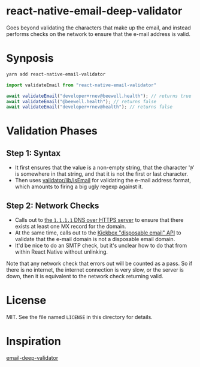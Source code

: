 # react-native-email-deep-validator
Goes beyond validating the characters that make up the email, and instead performs checks on the network to ensure that the e-mail address is valid.

# Synposis

```bash
yarn add react-native-email-validator
```

```javascript
import validateEmail from "react-native-email-validator"

await validateEmail("developer+rnev@beewell.health"); // returns true
await validateEmail("@beewell.health"); // returns false
await validateEmail("developer+rnev@health"); // returns false
```

# Validation Phases

## Step 1: Syntax

* It first ensures that the value is a non-empty string, that the character '`@`' is somewhere in that string, and that it is not the first or last character.
* Then uses [validator/lib/isEmail](https://www.npmjs.com/package/validator) for validating the e-mail address format, which amounts to firing a big ugly regexp against it.

## Step 2: Network Checks

* Calls out to [the `1.1.1.1` DNS over HTTPS server](https://developers.cloudflare.com/1.1.1.1/dns-over-https/) to ensure that there exists at least one MX record for the domain.
* At the same time, calls out to the [Kickbox "disposable email" API](https://open.kickbox.com/v1/disposable/beewell.health) to validate that the e-mail domain is not a disposable email domain.
* It'd be nice to do an SMTP check, but it's unclear how to do that from within React Native without unlinking.

Note that any network check that errors out will be counted as a pass. So if there is no internet, the internet connection is very slow, or the server is down, then it is equivalent to the network check returning valid.

# License

MIT. See the file named `LICENSE` in this directory for details.

# Inspiration

[email-deep-validator](https://github.com/getconversio/email-deep-validator/)
